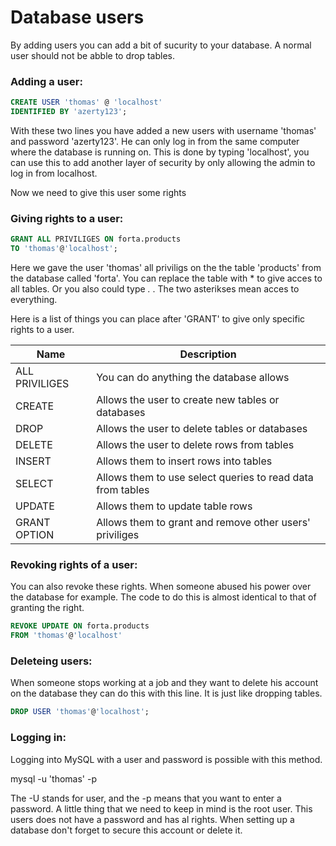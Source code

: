# Database users

By adding users you can add a bit of sucurity to your database. A normal user should not be abble to drop tables.

### Adding a user:

```sql
CREATE USER 'thomas' @ 'localhost'
IDENTIFIED BY 'azerty123';
```

With these two lines you have added a new users with username 'thomas' and password 'azerty123'. He can only log in from the same computer where the database is running on. This is done by typing 'localhost', you can use this to add another layer of security by only allowing the admin to log in from localhost.

Now we need to give this user some rights

### Giving rights to a user:

```sql
GRANT ALL PRIVILIGES ON forta.products
TO 'thomas'@'localhost';
```

Here we gave the user 'thomas' all priviligs on the the table 'products' from the database called 'forta'. You can replace the table with * to give acces to all tables. Or you also could type *.* . The two asterikses mean acces to everything.

Here is a list of things you can place after 'GRANT' to give only specific rights to a user.

|Name|Description|
|---|---|
|ALL PRIVILIGES|You can do anything the database allows|
|CREATE|Allows the user to create new tables or databases|
|DROP|Allows the user to delete tables or databases|
|DELETE| Allows the user to delete rows from tables|
|INSERT|Allows them to insert rows into tables|
|SELECT|Allows them to use select queries to read data from tables|
|UPDATE|Allows them to update table rows|
|GRANT OPTION|Allows them to grant and remove other users' priviliges|

### Revoking rights of a user:

You can also revoke these rights. When someone abused his power over the database for example.
The code to do this is almost identical to that of granting the right.

```sql
REVOKE UPDATE ON forta.products
FROM 'thomas'@'localhost'
```

### Deleteing users:

When someone stops working at a job and they want to delete his account on the database they can do this with this line.
It is just like dropping tables.

```sql
DROP USER 'thomas'@'localhost';
```

### Logging in:

Logging into MySQL with a user and password is possible with this method.

mysql -u 'thomas' -p

The -U stands for user, and the -p means that you want to enter a password.
A little thing that we need to keep in mind is the root user. This users does not have a password and has al rights. When setting up a database don't forget to secure this account or delete it.
